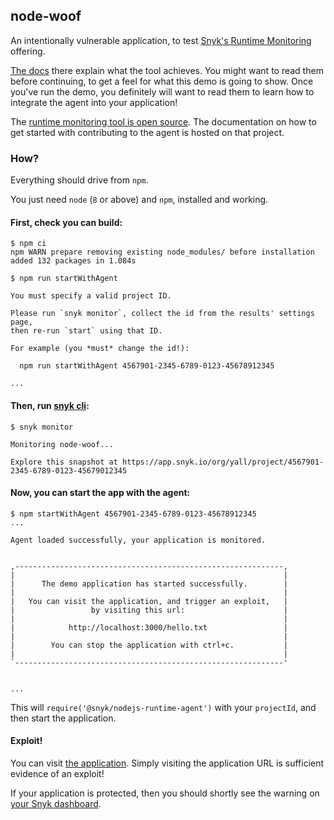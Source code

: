 ## node-woof

An intentionally vulnerable application, to test
[Snyk's Runtime Monitoring](https://snyk.io/docs/runtime-protection/) offering.

[The docs](https://snyk.io/docs/runtime-protection/)
there explain what the tool achieves. You might want to read them before
continuing, to get a feel for what this demo is going to show. Once you've run the
demo, you definitely will want to read them to learn how to integrate the agent
into your application!

The [runtime monitoring tool is open source](https://github.com/snyk/nodejs-runtime-agent).
The documentation on how to get started with contributing to the agent is hosted
on that project.


### How?

Everything should drive from `npm`.

You just need `node` (`8` or above) and `npm`, installed and working.


#### First, check you can build:

```text
$ npm ci
npm WARN prepare removing existing node_modules/ before installation
added 132 packages in 1.084s
```

```text
$ npm run startWithAgent

You must specify a valid project ID.

Please run `snyk monitor`, collect the id from the results' settings page,
then re-run `start` using that ID.

For example (you *must* change the id!):

  npm run startWithAgent 4567901-2345-6789-0123-45678912345

...
```


#### Then, run [snyk cli](https://snyk.io/docs/using-snyk/):

```text
$ snyk monitor

Monitoring node-woof...

Explore this snapshot at https://app.snyk.io/org/yall/project/4567901-2345-6789-0123-45679012345
```


#### Now, you can start the app with the agent:

```text
$ npm startWithAgent 4567901-2345-6789-0123-45678912345
...

Agent loaded successfully, your application is monitored.


,------------------------------------------------------------,
|                                                            |
|      The demo application has started successfully.        |
|                                                            |
|   You can visit the application, and trigger an exploit,   |
|                 by visiting this url:                      |
|                                                            |
|            http://localhost:3000/hello.txt                 |
|                                                            |
|        You can stop the application with ctrl+c.           |
|                                                            |
`------------------------------------------------------------'


...
```

This will `require('@snyk/nodejs-runtime-agent')` with your `projectId`,
  and then start the application. 


#### Exploit!

You can visit [the application](http://localhost:3000/hello.txt). Simply visiting
the application URL is sufficient evidence of an exploit!

If your application is protected, then you should
  shortly see the warning on [your Snyk dashboard](https://app.snyk.io/).
